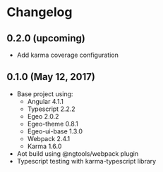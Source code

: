 # Changelog

## 0.2.0 (upcoming)

* Add karma coverage configuration

## 0.1.0 (May 12, 2017)

* Base project using:
  * Angular 4.1.1
  * Typescript 2.2.2
  * Egeo 2.0.2
  * Egeo-theme 0.8.1
  * Egeo-ui-base 1.3.0
  * Webpack 2.4.1
  * Karma 1.6.0
* Aot build using @ngtools/webpack plugin
* Typescript testing with karma-typescript library

